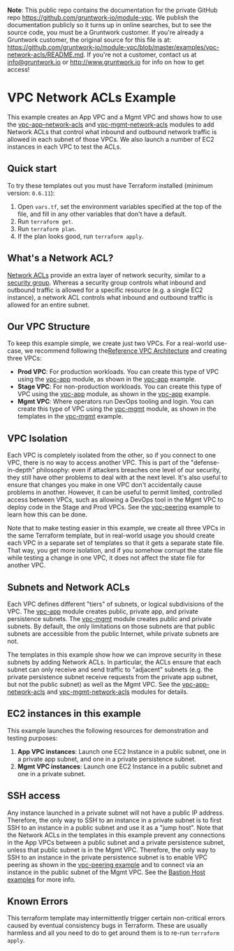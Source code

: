 **Note**: This public repo contains the documentation for the private GitHub repo <https://github.com/gruntwork-io/module-vpc>.
We publish the documentation publicly so it turns up in online searches, but to see the source code, you must be a Gruntwork customer.
If you're already a Gruntwork customer, the original source for this file is at: <https://github.com/gruntwork-io/module-vpc/blob/master/examples/vpc-network-acls/README.md>.
If you're not a customer, contact us at <info@gruntwork.io> or <http://www.gruntwork.io> for info on how to get access!

# VPC Network ACLs Example

This example creates an App VPC and a Mgmt VPC and shows how to use the
[vpc-app-network-acls](/modules/vpc-app-network-acls) and [vpc-mgmt-network-acls](/modules/vpc-mgmt-network-acls)
modules to add Network ACLs that control what inbound and outbound network traffic is allowed in each subnet
of those VPCs. We also launch a number of EC2 instances in each VPC to test the ACLs.

## Quick start

To try these templates out you must have Terraform installed (minimum version: `0.6.11`):

1. Open `vars.tf`, set the environment variables specified at the top of the file, and fill in any other variables that
   don't have a default.
1. Run `terraform get`.
1. Run `terraform plan`.
1. If the plan looks good, run `terraform apply`.

## What's a Network ACL?

[Network ACLs](http://docs.aws.amazon.com/AmazonVPC/latest/UserGuide/VPC_ACLs.html) provide an extra layer of network
security, similar to a [security group](http://docs.aws.amazon.com/AWSEC2/latest/UserGuide/using-network-security.html).
Whereas a security group controls what inbound and outbound traffic is allowed for a specific resource (e.g. a single
EC2 instance), a network ACL controls what inbound and outbound traffic is allowed for an entire subnet.

## Our VPC Structure

To keep this example simple, we create just two VPCs. For a real-world use-case, we recommend following the[Reference
VPC Architecture](https://www.whaletech.co/2014/10/02/reference-vpc-architecture.html) and creating three VPCs:

- **Prod VPC**: For production workloads. You can create this type of VPC using the [vpc-app](/modules/vpc-app) module,
  as shown in the [vpc-app](../vpc-app) example.
- **Stage VPC**: For non-production workloads. You can create this type of VPC using the [vpc-app](/modules/vpc-app)
  module, as shown in the [vpc-app](../vpc-app) example.
- **Mgmt VPC**: Where operators run DevOps tooling and login. You can create this type of VPC using the
  [vpc-mgmt](/modules/vpc-mgmt) module, as shown in the templates in the [vpc-mgmt](../vpc-mgmt) example.

## VPC Isolation

Each VPC is completely isolated from the other, so if you connect to one VPC, there is no way to access another VPC.
This is part of the "defense-in-depth" philosophy: even if attackers breaches one level of our security, they still
have other problems to deal with at the next level. It's also useful to ensure that changes you make in one VPC don't
accidentally cause problems in another. However, it can be useful to permit limited, controlled access between VPCs,
such as allowing a DevOps tool in the Mgmt VPC to deploy code in the Stage and Prod VPCs. See the
[vpc-peering](../vpc-peering) example to learn how this can be done.

Note that to make testing easier in this example, we create all three VPCs in the same Terraform template, but in
real-world usage you should create each VPC in a separate set of templates so that it gets a separate state file. That
way, you get more isolation, and if you somehow corrupt the state file while testing a change in one VPC, it does
not affect the state file for another VPC.

## Subnets and Network ACLs

Each VPC defines different "tiers" of subnets, or logical subdivisions of the VPC. The [vpc-app](/modules/vpc/vpc-app)
module creates public, private app, and private persistence subnets. The [vpc-mgmt](/modules/vpc/vpc-mgmt) module
creates public and private subnets. By default, the only limitations on those subnets are that public subnets are
accessible from the public Internet, while private subnets are not.

The templates in this example show how we can improve security in these subnets by adding Network ACLs. In particular,
the ACLs ensure that each subnet can only receive and send traffic to "adjacent" subnets (e.g. the private persistence
subnet receive requests from the private app subnet, but not the public subnet) as well as the Mgmt VPC. See the
[vpc-app-network-acls](/modules/vpc-app-network-acls) and [vpc-mgmt-network-acls](/modules/vpc-mgmt-network-acls)
modules for details.

## EC2 instances in this example

This example launches the following resources for demonstration and testing purposes:

1. **App VPC instances**: Launch one EC2 Instance in a public subnet, one in a private app subnet, and one in a
   private persistence subnet.
1. **Mgmt VPC instances**: Launch one EC2 Instance in a public subnet and one in a private subnet.

## SSH access

Any instance launched in a private subnet will not have a public IP address. Therefore, the only way to SSH to an
instance in a private subnet is to first SSH to an instance in a public subnet and use it as a "jump host". Note that
the Network ACLs in the templates in this example prevent any connections in the App VPCs between a public
subnet and a private persistence subnet, unless that public subnet is in the Mgmt VPC. Therefore, the only way to SSH
to an instance in the private persistence subnet is to enable VPC peering as shown in the [vpc-peering
example](../vpc-peering) and to connect via an instance in the public subnet of the Mgmt VPC. See the [Bastion Host
examples](https://github.com/gruntwork-io/module-server-public/tree/master/examples/bastion-host) for more info.

## Known Errors

This terraform template may intermittently trigger certain non-critical errors caused by eventual consistency bugs in
Terraform. These are usually harmless and all you need to do to get around them is to re-run `terraform apply`.
